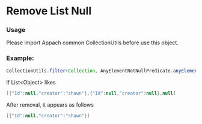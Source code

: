# Remove List Null  

### Usage  

Please import Appach common CollectionUtils before use this object.

### Example: 
```java
CollectionUtils.filter(Collection, AnyElementNotNullPredicate.anyElementNotNullPredicate());  
```
If List\<Object\> likes 
```java
[{"Id":null,"creator":"shawn"},{"Id":null,"creator":null},null]
```
After removal, it appears as follows
```java
[{"Id":null,"creator":"shawn"}]
```

